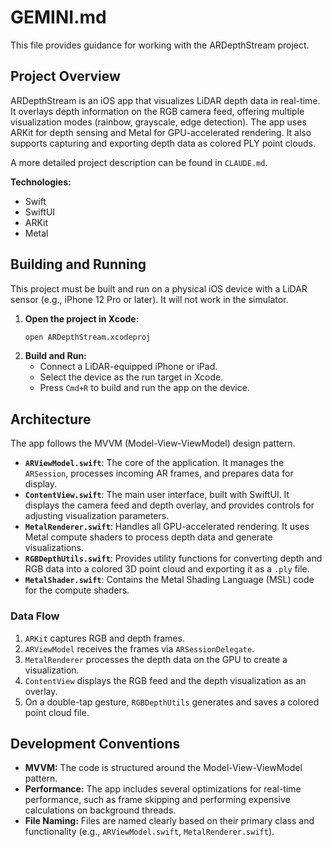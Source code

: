 # GEMINI.md

This file provides guidance for working with the ARDepthStream project.

## Project Overview

ARDepthStream is an iOS app that visualizes LiDAR depth data in real-time. It overlays depth information on the RGB camera feed, offering multiple visualization modes (rainbow, grayscale, edge detection). The app uses ARKit for depth sensing and Metal for GPU-accelerated rendering. It also supports capturing and exporting depth data as colored PLY point clouds.

A more detailed project description can be found in `CLAUDE.md`.

**Technologies:**
*   Swift
*   SwiftUI
*   ARKit
*   Metal

## Building and Running

This project must be built and run on a physical iOS device with a LiDAR sensor (e.g., iPhone 12 Pro or later). It will not work in the simulator.

1.  **Open the project in Xcode:**
    ```bash
    open ARDepthStream.xcodeproj
    ```
2.  **Build and Run:**
    *   Connect a LiDAR-equipped iPhone or iPad.
    *   Select the device as the run target in Xcode.
    *   Press `Cmd+R` to build and run the app on the device.

## Architecture

The app follows the MVVM (Model-View-ViewModel) design pattern.

*   **`ARViewModel.swift`**: The core of the application. It manages the `ARSession`, processes incoming AR frames, and prepares data for display.
*   **`ContentView.swift`**: The main user interface, built with SwiftUI. It displays the camera feed and depth overlay, and provides controls for adjusting visualization parameters.
*   **`MetalRenderer.swift`**: Handles all GPU-accelerated rendering. It uses Metal compute shaders to process depth data and generate visualizations.
*   **`RGBDepthUtils.swift`**: Provides utility functions for converting depth and RGB data into a colored 3D point cloud and exporting it as a `.ply` file.
*   **`MetalShader.swift`**: Contains the Metal Shading Language (MSL) code for the compute shaders.

### Data Flow

1.  `ARKit` captures RGB and depth frames.
2.  `ARViewModel` receives the frames via `ARSessionDelegate`.
3.  `MetalRenderer` processes the depth data on the GPU to create a visualization.
4.  `ContentView` displays the RGB feed and the depth visualization as an overlay.
5.  On a double-tap gesture, `RGBDepthUtils` generates and saves a colored point cloud file.

## Development Conventions

*   **MVVM:** The code is structured around the Model-View-ViewModel pattern.
*   **Performance:** The app includes several optimizations for real-time performance, such as frame skipping and performing expensive calculations on background threads.
*   **File Naming:** Files are named clearly based on their primary class and functionality (e.g., `ARViewModel.swift`, `MetalRenderer.swift`).
